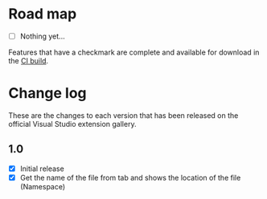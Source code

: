 # Road map


- [ ] Nothing yet...

Features that have a checkmark are complete and available for
download in the
[CI build](http://vsixgallery.com/extension/c6775dc3-3a53-4721-a32e-81cc53f76e3f/).

# Change log

These are the changes to each version that has been released
on the official Visual Studio extension gallery.


## 1.0

- [x] Initial release
- [x] Get the name of the file from tab and shows the location of the file (Namespace)